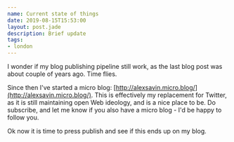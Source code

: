 ```yaml
---
name: Current state of things
date: 2019-08-15T15:53:00
layout: post.jade
description: Brief update
tags:
- london
---
```


I wonder if my blog publishing pipeline still work, as the last blog post was about couple of years ago. Time flies.

Since then I've started a micro blog: [http://alexsavin.micro.blog/](http://alexsavin.micro.blog/). This is effectively my replacement for Twitter, as it is still maintaining open Web ideology, and is a nice place to be. Do subscribe, and let me know if you also have a micro blog - I'd be happy to follow you.

Ok now it is time to press publish and see if this ends up on my blog.
